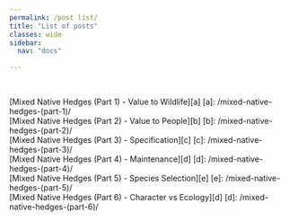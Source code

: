 ```yaml
---
permalink: /post list/
title: "List of posts"
classes: wide
sidebar:
  nav: "docs"

---
```

<br>

[Mixed Native Hedges (Part 1) - Value to Wildlife][a]
[a]: /mixed-native-hedges-(part-1)/
<br>
[Mixed Native Hedges (Part 2) - Value to People][b]
[b]: /mixed-native-hedges-(part-2)/
<br>
[Mixed Native Hedges (Part 3) - Specification][c]
[c]: /mixed-native-hedges-(part-3)/
<br>
[Mixed Native Hedges (Part 4) - Maintenance][d]
[d]: /mixed-native-hedges-(part-4)/
<br>
[Mixed Native Hedges (Part 5) - Species Selection][e]
[e]: /mixed-native-hedges-(part-5)/
<br>
[Mixed Native Hedges (Part 6) - Character vs Ecology][d]
[d]: /mixed-native-hedges-(part-6)/





  
